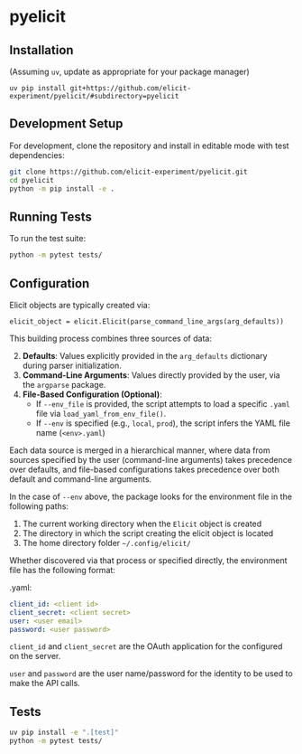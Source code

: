 # pyelicit

## Installation

(Assuming `uv`, update as appropriate for your package manager)

```
uv pip install git+https://github.com/elicit-experiment/pyelicit/#subdirectory=pyelicit
```

## Development Setup

For development, clone the repository and install in editable mode with test dependencies:

```bash
git clone https://github.com/elicit-experiment/pyelicit.git
cd pyelicit
python -m pip install -e .
```

## Running Tests

To run the test suite:

```bash
python -m pytest tests/
```

## Configuration

Elicit objects are typically created via:

```
elicit_object = elicit.Elicit(parse_command_line_args(arg_defaults))
```

This building process combines three sources of data:

2. **Defaults**: Values explicitly provided in the `arg_defaults` dictionary during parser initialization.
2. **Command-Line Arguments**: Values directly provided by the user, via the `argparse` package.
3. **File-Based Configuration (Optional)**:
    - If `--env_file` is provided, the script attempts to load a specific `.yaml` file via `load_yaml_from_env_file()`.
    - If `--env` is specified (e.g., `local`, `prod`), the script infers the YAML file name (`<env>.yaml`)

Each data source is merged in a hierarchical manner, where data from sources specified by the user (command-line arguments) takes precedence over defaults, and file-based configurations takes precedence over both default and command-line arguments.

In the case of `--env` above, the package looks for the environment file in the following paths:

1. The current working directory when the `Elicit` object is created
2. The directory in which the script creating the elicit object is located
3. The home directory folder `~/.config/elicit/`

Whether discovered via that process or specified directly, the environment file has the following format:

<env>.yaml:

```yaml
client_id: <client id>
client_secret: <client secret>
user: <user email>
password: <user password>
```

`client_id` and `client_secret` are the OAuth application for the configured on the server.

`user` and `password` are the user name/password for the identity to be used to make the API calls. 


## Tests

```bash
uv pip install -e ".[test]"
python -m pytest tests/
```